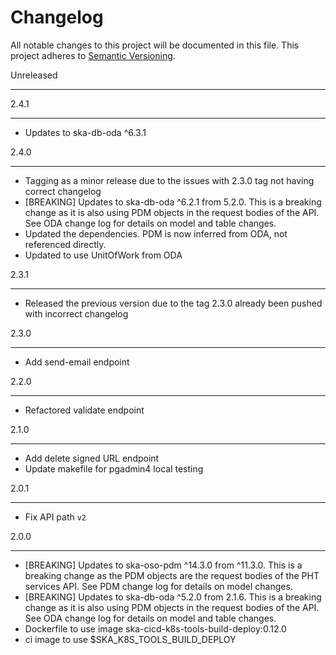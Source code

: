 Changelog
==========

All notable changes to this project will be documented in this file.
This project adheres to [Semantic Versioning](http://semver.org/).

Unreleased
*****

2.4.1

*****
* Updates to ska-db-oda ^6.3.1

2.4.0

*****

* Tagging as a minor release due to the issues with 2.3.0 tag not having correct changelog
* [BREAKING] Updates to ska-db-oda ^6.2.1 from 5.2.0. This is a breaking change as it is also using PDM objects in the request bodies of the API. See ODA change log for details on model and table changes.
* Updated the dependencies. PDM is now inferred from ODA, not referenced directly.
* Updated to use  UnitOfWork from ODA 


2.3.1

*****

* Released the previous version due to the tag 2.3.0 already been pushed with incorrect changelog

2.3.0
*****

* Add send-email endpoint 

2.2.0

*****

* Refactored validate endpoint

2.1.0

*****

* Add delete signed URL endpoint
* Update makefile for pgadmin4 local testing

2.0.1

*****

* Fix API path `v2`


2.0.0

*****

* [BREAKING] Updates to ska-oso-pdm ^14.3.0 from ^11.3.0. This is a breaking change as the PDM objects are the request bodies of the PHT services API. See PDM change log for details on model changes.
* [BREAKING] Updates to ska-db-oda ^5.2.0 from 2.1.6. This is a breaking change as it is also using PDM objects in the request bodies of the API. See ODA change log for details on model and table changes.
* Dockerfile to use image ska-cicd-k8s-tools-build-deploy:0.12.0
* ci image to use $SKA_K8S_TOOLS_BUILD_DEPLOY